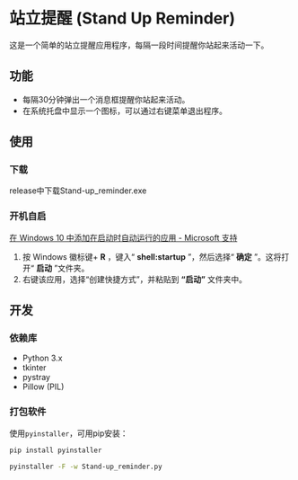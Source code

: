 # 站立提醒 (Stand Up Reminder)

这是一个简单的站立提醒应用程序，每隔一段时间提醒你站起来活动一下。

## 功能

- 每隔30分钟弹出一个消息框提醒你站起来活动。
- 在系统托盘中显示一个图标，可以通过右键菜单退出程序。

## 使用

### 下载

release中下载Stand-up_reminder.exe

### 开机自启

[在 Windows 10 中添加在启动时自动运行的应用 - Microsoft 支持](https://support.microsoft.com/zh-cn/windows/%E5%9C%A8-windows-10-%E4%B8%AD%E6%B7%BB%E5%8A%A0%E5%9C%A8%E5%90%AF%E5%8A%A8%E6%97%B6%E8%87%AA%E5%8A%A8%E8%BF%90%E8%A1%8C%E7%9A%84%E5%BA%94%E7%94%A8-150da165-dcd9-7230-517b-cf3c295d89dd)

1. 按 Windows 徽标键+  **R** ，键入“ **shell:startup** ”，然后选择“ **确定** ”。这将打开“ **启动** ”文件夹。
2. 右键该应用，选择“创建快捷方式”，并粘贴到 **“启动”** 文件夹中。

## 开发

### 依赖库

- Python 3.x
- tkinter
- pystray
- Pillow (PIL)

### 打包软件

使用`pyinstaller`，可用pip安装：

```bash
pip install pyinstaller
```

```bash
pyinstaller -F -w Stand-up_reminder.py
```